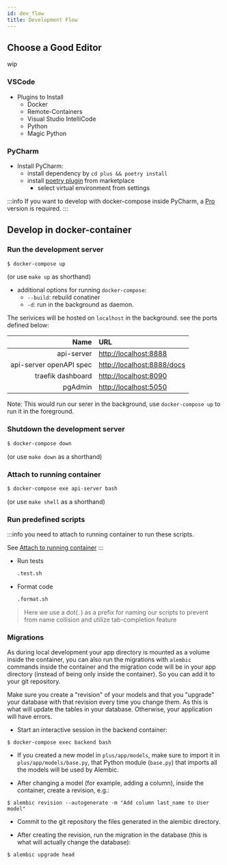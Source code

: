 ```yaml
---
id: dev_flow
title: Development Flow
---
```


## Choose a Good Editor
wip

### VSCode

+ Plugins to Install
     + Docker
     + Remote-Containers
     + Visual Studio IntelliCode
     + Python
     + Magic Python

### PyCharm

+ Install PyCharm:
     + install dependency by `cd plus && poetry install`
     + install [poetry plugin][poetry-plugin-link] from marketplace
          + select virtual environment from settings

[poetry-plugin-link]: https://github.com/koxudaxi/poetry-pycharm-plugin

:::info
If you want to develop with docker-compose inside PyCharm, a [Pro](https://www.jetbrains.com/community/education/#students) version is required.
:::

## Develop in docker-container

### Run the development server


```sh
$ docker-compose up
```
(or use `make up` as shorthand)

+ additional options for running `docker-compose`:
     + `--build`: rebuild conatiner
     + `-d`: run in the background as daemon.

The serivices will be hosted on `localhost` in the background. see the ports defined below:

|Name|URL|
|-:|:-|
|api-server|[http://localhost:8888](http://localhost:8888)|
|api-server openAPI spec|[http://localhost:8888/docs](http://localhost:8888/docs)|
|traefik dashboard|[http://localhost:8090](http://localhost:8090)|
|pgAdmin|[http://localhost:5050](http://localhost:5050)|

Note: This would run our serer in the background, use `docker-compose up` to run it in the foreground.

### Shutdown the development server

```sh
$ docker-compose down
```
(or use `make down` as a shorthand)


### Attach to running container

```sh
$ docker-compose exe api-server bash
```
(or use `make shell` as a shorthand)


### Run predefined scripts

:::info
you need to attach to running container to run these scripts.

See [Attach to running container](#attach-to-running-container)
:::

+ Run tests
     ```sh
     .test.sh
     ```

+ Format code
     ```sh
     .format.sh
     ```


> Here we use a dot(`.`) as a prefix for naming our scripts to prevent from name collision and utilize tab-completion feature


### Migrations

As during local development your app directory is mounted as a volume inside the container, you can also run the migrations with `alembic` commands inside the container and the migration code will be in your app directory (instead of being only inside the container). So you can add it to your git repository.

Make sure you create a "revision" of your models and that you "upgrade" your database with that revision every time you change them. As this is what will update the tables in your database. Otherwise, your application will have errors.

* Start an interactive session in the backend container:

```console
$ docker-compose exec backend bash
```

* If you created a new model in `plus/app/models`, make sure to import it in `plus/app/models/base.py`, that Python module (`base.py`) that imports all the models will be used by Alembic.

* After changing a model (for example, adding a column), inside the container, create a revision, e.g.:

```console
$ alembic revision --autogenerate -m "Add column last_name to User model"
```

* Commit to the git repository the files generated in the alembic directory.

* After creating the revision, run the migration in the database (this is what will actually change the database):

```console
$ alembic upgrade head
```